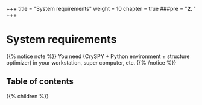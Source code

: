 +++
title = "System requirements"
weight = 10
chapter = true
###pre = "<b>2. </b>"
+++

# System requirements

{{% notice note %}}
You need (CrySPY + Python environment + structure optimizer) in your workstation, super computer, etc.
{{% /notice %}}


## Table of contents

{{% children  %}}
